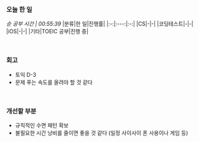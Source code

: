 ### 오늘 한 일
_순 공부 시간 | 00:55:39_
|분류|한 일|진행률|
|:-:|:---:|:-:|
|CS|-|-|
|코딩테스트|-|-|
|iOS|-|-|
|기타|TOEIC 공부|진행 중|

<br>

### 회고
- 토익 D-3
- 문제 푸는 속도를 올려야 할 것 같다

<br>

### 개선할 부분
- 규칙적인 수면 패턴 확보
- 불필요한 시간 낭비를 줄이면 좋을 것 같다 (일정 사이사이 폰 사용이나 게임 등)
